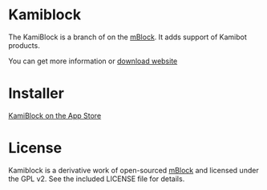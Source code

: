 # Kamiblock

The KamiBlock is a branch of on the [mBlock](https://github.com/Makeblock-official/mBlock). It adds support of Kamibot products.

You can get more information or [download website](http://kamibot.com/lib)

# Installer

[KamiBlock on the App Store](https://itunes.apple.com/us/app/kamiblock/id1146072503?mt=8)

# License

Kamiblock is a derivative work of open-sourced [mBlock](https://github.com/Makeblock-official/mBlock) and licensed under the GPL v2. See the included LICENSE file for details.
